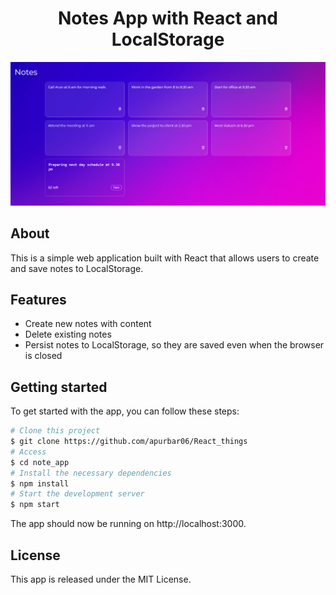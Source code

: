<h1 align="center">Notes App with React and LocalStorage</h1>

<p align="center">
  <img src="demo.png" width="600">
</p>

## About
This is a simple web application built with React that allows users to create and save notes to LocalStorage.


## Features
- Create new notes with content
- Delete existing notes
- Persist notes to LocalStorage, so they are saved even when the browser is closed


## Getting started
To get started with the app, you can follow these steps:
``` bash
# Clone this project
$ git clone https://github.com/apurbar06/React_things
# Access
$ cd note_app
# Install the necessary dependencies
$ npm install
# Start the development server
$ npm start
```
The app should now be running on http://localhost:3000.


## License
This app is released under the MIT License.
